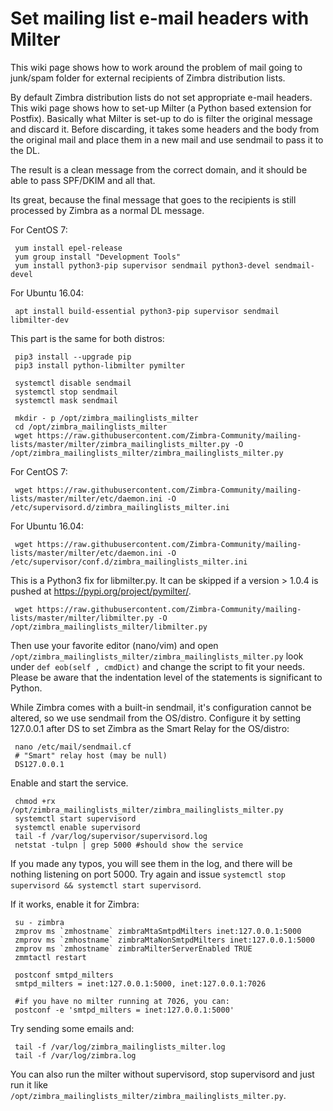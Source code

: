 # Set mailing list e-mail headers with Milter
This wiki page shows how to work around the problem of mail going to junk/spam folder for external recipients of Zimbra distribution lists.

By default Zimbra distribution lists do not set appropriate e-mail headers. This wiki page shows how to set-up Milter (a Python based extension for Postfix). Basically what Milter is set-up to do is filter the original message and discard it. Before discarding, it takes some headers and the body from the original mail and place them in a new mail and use sendmail to pass it to the DL.

The result is a clean message from the correct domain, and it should be able to pass SPF/DKIM and all that.
 
Its great, because the final message that goes to the recipients is still processed by Zimbra as a normal DL message.

For CentOS 7:

     yum install epel-release
     yum group install "Development Tools"
     yum install python3-pip supervisor sendmail python3-devel sendmail-devel
     
For Ubuntu 16.04:

     apt install build-essential python3-pip supervisor sendmail libmilter-dev

This part is the same for both distros:

     pip3 install --upgrade pip     
     pip3 install python-libmilter pymilter
     
     systemctl disable sendmail
     systemctl stop sendmail
     systemctl mask sendmail

     mkdir - p /opt/zimbra_mailinglists_milter
     cd /opt/zimbra_mailinglists_milter
     wget https://raw.githubusercontent.com/Zimbra-Community/mailing-lists/master/milter/zimbra_mailinglists_milter.py -O /opt/zimbra_mailinglists_milter/zimbra_mailinglists_milter.py

For CentOS 7:

     wget https://raw.githubusercontent.com/Zimbra-Community/mailing-lists/master/milter/etc/daemon.ini -O /etc/supervisord.d/zimbra_mailinglists_milter.ini

For Ubuntu 16.04:

     wget https://raw.githubusercontent.com/Zimbra-Community/mailing-lists/master/milter/etc/daemon.ini -O /etc/supervisor/conf.d/zimbra_mailinglists_milter.ini

This is a Python3 fix for libmilter.py. It can be skipped if a version > 1.0.4 is pushed at https://pypi.org/project/pymilter/.

     wget https://raw.githubusercontent.com/Zimbra-Community/mailing-lists/master/milter/libmilter.py -O /opt/zimbra_mailinglists_milter/libmilter.py


Then use your favorite editor (nano/vim) and open `/opt/zimbra_mailinglists_milter/zimbra_mailinglists_milter.py` look under `def eob(self , cmdDict)` and change the script to fit your needs. Please be aware that the indentation level of the statements is significant to Python.

While Zimbra comes with a built-in sendmail, it's configuration cannot be altered, so we use sendmail from the OS/distro. Configure it by setting 127.0.0.1 after DS to set Zimbra as the Smart Relay for the OS/distro:

     nano /etc/mail/sendmail.cf
     # "Smart" relay host (may be null)
     DS127.0.0.1

Enable and start the service.

     chmod +rx /opt/zimbra_mailinglists_milter/zimbra_mailinglists_milter.py
     systemctl start supervisord 
     systemctl enable supervisord
     tail -f /var/log/supervisor/supervisord.log
     netstat -tulpn | grep 5000 #should show the service

If you made any typos, you will see them in the log, and there will be nothing listening on port 5000. Try again and issue `systemctl stop supervisord && systemctl start supervisord`.

If it works, enable it for Zimbra:

     su - zimbra
     zmprov ms `zmhostname` zimbraMtaSmtpdMilters inet:127.0.0.1:5000
     zmprov ms `zmhostname` zimbraMtaNonSmtpdMilters inet:127.0.0.1:5000
     zmprov ms `zmhostname` zimbraMilterServerEnabled TRUE
     zmmtactl restart

     postconf smtpd_milters
     smtpd_milters = inet:127.0.0.1:5000, inet:127.0.0.1:7026

     #if you have no milter running at 7026, you can:
     postconf -e 'smtpd_milters = inet:127.0.0.1:5000'

Try sending some emails and:

     tail -f /var/log/zimbra_mailinglists_milter.log
     tail -f /var/log/zimbra.log

You can also run the milter without supervisord, stop supervisord and just run it like `/opt/zimbra_mailinglists_milter/zimbra_mailinglists_milter.py`.
